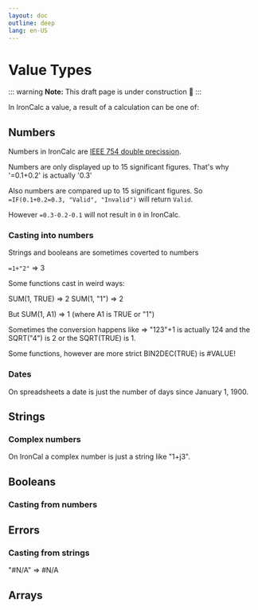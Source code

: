 ```yaml
---
layout: doc
outline: deep
lang: en-US
---
```


# Value Types

::: warning
**Note:** This draft page is under construction 🚧
:::

In IronCalc a value, a result of a calculation can be one of:

## Numbers

Numbers in IronCalc are [IEEE 754 double precission](https://en.wikipedia.org/wiki/Double-precision_floating-point_format).

Numbers are only displayed up to 15 significant figures. That's why '=0.1+0.2' is actually '0.3'

Also numbers are compared up to 15 significant figures. So `=IF(0.1+0.2=0.3, "Valid", "Invalid")` will return `Valid`.

However `=0.3-0.2-0.1` will not result in `0` in IronCalc.

### Casting into numbers

Strings and booleans are sometimes coverted to numbers

`=1+"2"` => 3

Some functions cast in weird ways:

SUM(1, TRUE) => 2
SUM(1, "1") => 2

But SUM(1, A1) => 1 (where A1 is TRUE or "1")


Sometimes the conversion happens like => "123"+1 is actually 124 and the SQRT("4") is 2 or the SQRT(TRUE) is 1.

Some functions, however are more strict BIN2DEC(TRUE) is #VALUE!

### Dates

On spreadsheets a date is just the number of days since January 1, 1900.


## Strings


### Complex numbers

On IronCal a complex number is just a string like "1+j3".


## Booleans

### Casting from numbers

## Errors


### Casting from strings

"#N/A" => #N/A

## Arrays